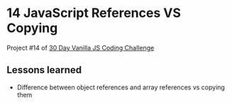 # 14 JavaScript References VS Copying

Project #14 of [30 Day Vanilla JS Coding Challenge](https://javascript30.com)

## Lessons learned

-   Difference between object references and array references vs copying them
